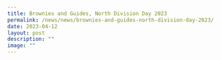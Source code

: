 ```yaml
---
title: Brownies and Guides, North Division Day 2023
permalink: /news/news/brownies-and-guides-north-division-day-2023/
date: 2023-04-12
layout: post
description: ""
image: ""
---
```

